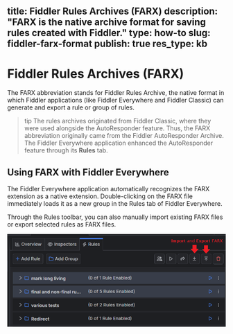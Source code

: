 title: Fiddler Rules Archives (FARX)
description: "FARX is the native archive format for saving rules created with Fiddler."
type: how-to
slug: fiddler-farx-format
publish: true
res_type: kb
---

# Fiddler Rules Archives (FARX)

The FARX abbreviation stands for Fiddler Rules Archive, the native format in which Fiddler applications (like Fiddler Everywhere and Fiddler Classic) can generate and export a rule or group of rules.

>tip The rules archives originated from Fiddler Classic, where they were used alongside the AutoResponder feature. Thus, the FARX abbreviation originally came from the Fiddler AutoResponder Archive. The Fiddler Everywhere application enhanced the AutoResponder feature through its **Rules** tab.

## Using FARX with Fiddler Everywhere

The Fiddler Everywhere application automatically recognizes the FARX extension as a native extension. Double-clicking on the FARX file immediately loads it as a new group in the Rules tab of Fiddler Everywhere.

Through the Rules toolbar, you can also manually import existing FARX files or export selected rules as FARX files.

![FARX import and export options](../images/kb/saz/farx-files-options.png)
